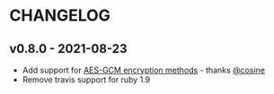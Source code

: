 # CHANGELOG

## v0.8.0 - 2021-08-23
* Add support for [AES-GCM encryption methods](https://github.com/digidentity/xmlenc/pull/30) - thanks [@cosine](https://github.com/cosine)
* Remove travis support for ruby 1.9
